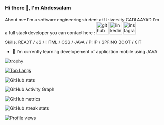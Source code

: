 ### Hi there 👋, I'm Abdessalam
#### <Abdessalam BOULAYT />
About me:
I'm a software engineering student at University CADI AAYAD
I'm a full stack developer
you can contact here :
[<img src='https://cdn.jsdelivr.net/npm/simple-icons@3.0.1/icons/github.svg' alt='github' height='40'>](https://github.com/abdessalamboulayat)  [<img src='https://cdn.jsdelivr.net/npm/simple-icons@3.0.1/icons/linkedin.svg' alt='linkedin' height='40'>](https://www.linkedin.com/in/abdessalam-boulayat-4b9755190/)  [<img src='https://cdn.jsdelivr.net/npm/simple-icons@3.0.1/icons/instagram.svg' alt='instagram' height='40'>](https://www.instagram.com/abd07_20/)  


Skills: REACT / JS / HTML / CSS / JAVA / PHP / SPRING BOOT / GIT

- 🌱 I’m currently learning developement of application mobile using JAVA 


[![trophy](https://github-profile-trophy.vercel.app/?username=abdessalamboulayat)](https://github.com/ryo-ma/github-profile-trophy)

[![Top Langs](https://github-readme-stats.vercel.app/api/top-langs/?username=abdessalamboulayat)](https://github.com/anuraghazra/github-readme-stats)

![GitHub stats](https://github-readme-stats.vercel.app/api?username=abdessalamboulayat&show_icons=true&count_private=true)  

![GitHub Activity Graph](https://activity-graph.herokuapp.com/graph?username=abdessalamboulayat)  

![GitHub metrics](https://metrics.lecoq.io/abdessalamboulayat)  

![GitHub streak stats](https://streak-stats.demolab.com/?user=abdessalamboulayat)  

![Profile views](https://gpvc.arturio.dev/abdessalamboulayat)  
